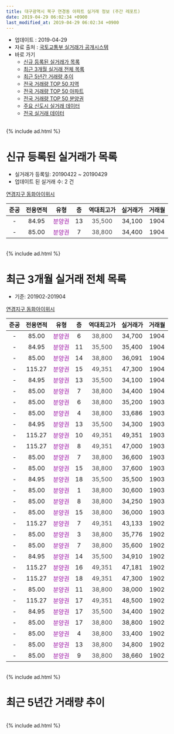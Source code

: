 ```yaml
---
title: 대구광역시 북구 연경동 아파트 실거래 정보 (주간 레포트)
date: 2019-04-29 06:02:34 +0900
last_modified_at: 2019-04-29 06:02:34 +0900
---
```


* 업데이트 : 2019-04-29
* 자료 출처 : [국토교통부 실거래가 공개시스템](http://rt.molit.go.kr)
* 바로 가기
    * [신규 등록된 실거래가 목록](#신규-등록된-실거래가-목록)
    * [최근 3개월 실거래 전체 목록](#최근-3개월-실거래-전체-목록)
    * [최근 5년간 거래량 추이](#최근-5년간-거래량-추이)
    * [전국 거래량 TOP 50 지역](https://inasie.github.io/apt-trade-info/최근-3개월-전국에서-가장-거래가-많이-발생한-지역)
    * [전국 거래량 TOP 50 아파트](https://inasie.github.io/apt-trade-info/최근-3개월-전국에서-가장-거래가-많이-발생한-아파트)
    * [전국 거래량 TOP 50 분양권](https://inasie.github.io/apt-trade-info/최근-3개월-전국에서-가장-거래가-많이-발생한-분양권)
    * [주요 신도시 실거래 데이터](https://inasie.github.io/apt-trade-info/주요-신도시)
    * [전국 실거래 데이터](https://inasie.github.io/apt-trade-info/전국)
<br>
{% include ad.html %}
<br>

# 신규 등록된 실거래가 목록
* 실거래가 등록일: 20190422 ~ 20190429
* 업데이트 된 실거래 수: 2 건


[연경지구 동화아이위시](https://search.naver.com/search.naver?query=%EB%8C%80%EA%B5%AC%EA%B4%91%EC%97%AD%EC%8B%9C+%EB%B6%81%EA%B5%AC+%EC%97%B0%EA%B2%BD%EB%8F%99+%EC%97%B0%EA%B2%BD%EC%A7%80%EA%B5%AC+%EB%8F%99%ED%99%94%EC%95%84%EC%9D%B4%EC%9C%84%EC%8B%9C)

|준공|전용면적|유형|층|역대최고가|실거래가|거래월|
|:---:|:---:|:---:|:---:|:---:|:---:|:---:|
|-|84.95|<span style="color:#9C11A5">분양권</span>|13|<span style="color:#444444">35,500</span>|34,100|1904|
|-|85.00|<span style="color:#9C11A5">분양권</span>|7|<span style="color:#444444">38,800</span>|34,400|1904|


<br>
{% include ad.html %}
<br>

# 최근 3개월 실거래 전체 목록
* 기준: 201902-201904


[연경지구 동화아이위시](https://search.naver.com/search.naver?query=%EB%8C%80%EA%B5%AC%EA%B4%91%EC%97%AD%EC%8B%9C+%EB%B6%81%EA%B5%AC+%EC%97%B0%EA%B2%BD%EB%8F%99+%EC%97%B0%EA%B2%BD%EC%A7%80%EA%B5%AC+%EB%8F%99%ED%99%94%EC%95%84%EC%9D%B4%EC%9C%84%EC%8B%9C)

|준공|전용면적|유형|층|역대최고가|실거래가|거래월|
|:---:|:---:|:---:|:---:|:---:|:---:|:---:|
|-|85.00|<span style="color:#9C11A5">분양권</span>|6|<span style="color:#444444">38,800</span>|34,700|1904|
|-|84.95|<span style="color:#9C11A5">분양권</span>|11|<span style="color:#444444">35,500</span>|35,400|1904|
|-|85.00|<span style="color:#9C11A5">분양권</span>|14|<span style="color:#444444">38,800</span>|36,091|1904|
|-|115.27|<span style="color:#9C11A5">분양권</span>|15|<span style="color:#444444">49,351</span>|47,300|1904|
|-|84.95|<span style="color:#9C11A5">분양권</span>|13|<span style="color:#444444">35,500</span>|34,100|1904|
|-|85.00|<span style="color:#9C11A5">분양권</span>|7|<span style="color:#444444">38,800</span>|34,400|1904|
|-|85.00|<span style="color:#9C11A5">분양권</span>|6|<span style="color:#444444">38,800</span>|35,200|1903|
|-|85.00|<span style="color:#9C11A5">분양권</span>|4|<span style="color:#444444">38,800</span>|33,686|1903|
|-|84.95|<span style="color:#9C11A5">분양권</span>|13|<span style="color:#444444">35,500</span>|34,300|1903|
|-|115.27|<span style="color:#9C11A5">분양권</span>|10|<span style="color:#444444">49,351</span>|49,351|1903|
|-|115.27|<span style="color:#9C11A5">분양권</span>|8|<span style="color:#444444">49,351</span>|47,000|1903|
|-|85.00|<span style="color:#9C11A5">분양권</span>|7|<span style="color:#444444">38,800</span>|36,600|1903|
|-|85.00|<span style="color:#9C11A5">분양권</span>|15|<span style="color:#444444">38,800</span>|37,600|1903|
|-|84.95|<span style="color:#9C11A5">분양권</span>|18|<span style="color:#444444">35,500</span>|35,500|1903|
|-|85.00|<span style="color:#9C11A5">분양권</span>|1|<span style="color:#444444">38,800</span>|30,600|1903|
|-|85.00|<span style="color:#9C11A5">분양권</span>|8|<span style="color:#444444">38,800</span>|34,250|1903|
|-|85.00|<span style="color:#9C11A5">분양권</span>|15|<span style="color:#444444">38,800</span>|36,000|1903|
|-|115.27|<span style="color:#9C11A5">분양권</span>|7|<span style="color:#444444">49,351</span>|43,133|1902|
|-|85.00|<span style="color:#9C11A5">분양권</span>|3|<span style="color:#444444">38,800</span>|35,776|1902|
|-|85.00|<span style="color:#9C11A5">분양권</span>|7|<span style="color:#444444">38,800</span>|35,600|1902|
|-|84.95|<span style="color:#9C11A5">분양권</span>|14|<span style="color:#444444">35,500</span>|34,910|1902|
|-|115.27|<span style="color:#9C11A5">분양권</span>|16|<span style="color:#444444">49,351</span>|47,181|1902|
|-|115.27|<span style="color:#9C11A5">분양권</span>|18|<span style="color:#444444">49,351</span>|47,300|1902|
|-|85.00|<span style="color:#9C11A5">분양권</span>|11|<span style="color:#444444">38,800</span>|38,000|1902|
|-|115.27|<span style="color:#9C11A5">분양권</span>|17|<span style="color:#444444">49,351</span>|48,500|1902|
|-|84.95|<span style="color:#9C11A5">분양권</span>|17|<span style="color:#444444">35,500</span>|34,400|1902|
|-|85.00|<span style="color:#9C11A5">분양권</span>|17|<span style="color:#444444">38,800</span>|38,800|1902|
|-|85.00|<span style="color:#9C11A5">분양권</span>|4|<span style="color:#444444">38,800</span>|33,400|1902|
|-|85.00|<span style="color:#9C11A5">분양권</span>|13|<span style="color:#444444">38,800</span>|34,800|1902|
|-|85.00|<span style="color:#9C11A5">분양권</span>|9|<span style="color:#444444">38,800</span>|38,660|1902|


<br>
{% include ad.html %}
<br>

# 최근 5년간 거래량 추이


<div style="width:100%;">
    <canvas id="deal_progress" height="200"></canvas>
</div>

<script>
new Chart(document.getElementById("deal_progress"), {
    type: 'line',
    data: {
        labels: ['201404','201405','201406','201407','201408','201409','201410','201411','201412','201501','201502','201503','201504','201505','201506','201507','201508','201509','201510','201511','201512','201601','201602','201603','201604','201605','201606','201607','201608','201609','201610','201611','201612','201701','201702','201703','201704','201705','201706','201707','201708','201709','201710','201711','201712','201801','201802','201803','201804','201805','201806','201807','201808','201809','201810','201811','201812','201901','201902','201903','201904'],
        datasets: [{
            label: '매매',
            pointRadius: 1,
            data: [0, 0, 0, 0, 0, 0, 0, 0, 0, 0, 0, 0, 0, 0, 0, 0, 0, 0, 0, 0, 0, 0, 0, 0, 0, 0, 0, 0, 0, 0, 0, 0, 0, 0, 0, 0, 0, 0, 0, 0, 0, 0, 0, 0, 0, 0, 0, 0, 0, 0, 0, 0, 0, 1, 0, 0, 0, 40, 13, 11, 6],
            borderColor: "rgba(255, 201, 14, 1)",
            backgroundColor: "rgba(255, 201, 14, 0.5)",
            fill: false,
            lineTension: 0
        },{
            label: '전월세',
            pointRadius: 1,
            data: [0, 0, 0, 0, 0, 0, 0, 0, 0, 0, 0, 0, 0, 0, 0, 0, 0, 0, 0, 0, 0, 0, 0, 0, 0, 0, 0, 0, 0, 0, 0, 0, 0, 0, 0, 0, 0, 0, 0, 0, 0, 0, 0, 0, 0, 0, 0, 0, 0, 0, 0, 0, 0, 0, 0, 0, 0, 0, 0, 0, 0],
            borderColor: "rgba(0, 141, 185, 1)",
            backgroundColor: "rgba(0, 141, 185, 0.5)",
            fill: false,
            lineTension: 0
        }
        ]
    },
    options: {
        responsive: true,
        title: {
            display: false
        },
        tooltips: {
            mode: 'index',
            intersect: false
        },
        hover: {
            mode: 'nearest',
            intersect: true
        },
        scales: {
            xAxes: [{
                display: true,
                scaleLabel: {
                    display: true,
                    labelString: '년/월'
                }
            }],
            yAxes: [{
                display: true,
                ticks: {
                    suggestedMin: 0,
                },
                scaleLabel: {
                    display: true,
                    labelString: '실거래 수'
                }
            }]
        }
    }
});

</script>


<br>
{% include ad.html %}
<br>

